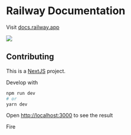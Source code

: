 # Railway Documentation

Visit [docs.railway.app](https://docs.railway.app)

![](https://railway.app/og.png)

## Contributing

This is a [NextJS](https://nextjs.org) project.

Develop with

```bash
npm run dev
# or
yarn dev
```

Open [http://localhost:3000](http://localhost:3000) to see the result

Fire
